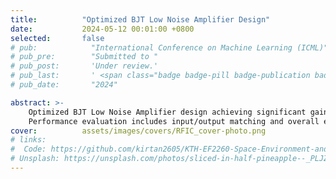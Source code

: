 ```yaml
---
title:          "Optimized BJT Low Noise Amplifier Design"
date:           2024-05-12 00:01:00 +0800
selected:       false
# pub:            "International Conference on Machine Learning (ICML)"
# pub_pre:        "Submitted to "
# pub_post:       'Under review.'
# pub_last:       ' <span class="badge badge-pill badge-publication badge-success">Spotlight</span>'
# pub_date:       "2024"

abstract: >-
    Optimized BJT Low Noise Amplifier design achieving significant gain and noise figure improvements at 5 GHz. 
    Performance evaluation includes input/output matching and overall efficiency at specified frequency.  
cover:          assets/images/covers/RFIC_cover-photo.png
# links:
#  Code: https://github.com/kirtan2605/KTH-EF2260-Space-Environment-and-Spacecraft-Engineering
# Unsplash: https://unsplash.com/photos/sliced-in-half-pineapple--_PLJZmHZzk
---
```

